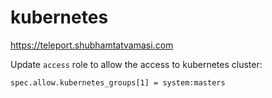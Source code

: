 # kubernetes

https://teleport.shubhamtatvamasi.com

Update `access` role to allow the access to kubernetes cluster:
```
spec.allow.kubernetes_groups[1] = system:masters
```
